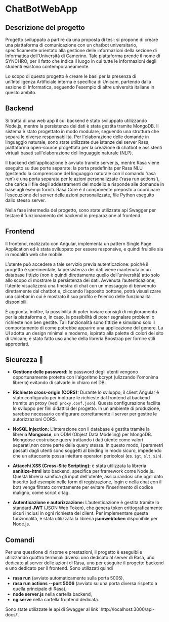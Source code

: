 # ChatBotWebApp


## Descrizione del progetto
Progetto sviluppato a partire da una proposta di tesi: si propone di creare una piattaforma di comunicazione con un chatbot universitario, specificamente orientato alla gestione delle informazioni della sezione di Informatica dell’Università di Camerino. Tale piattaforma prende il nome di SYNCHRO, per il fatto che indica il luogo in cui tutte le informazioni degli studenti esistono contemporaneamente.

Lo scopo di questo progetto è creare le basi per la presenza di un’Intelligenza Artificiale interna e specifica di Unicam, partendo dalla sezione di Informatica, seguendo l'esempio di altre università italiane in questo ambito. 

## Backend
Si tratta di una web app il cui backend è stato sviluppato utilizzando Node.js,  mentre la persistenza dei dati è stata gestita tramite MongoDB.
Il sistema è stato progettato in modo modulare, seguendo una struttura che separa le diverse responsabilità. Per l'elaborazione delle domande in linguaggio naturale, sono state utilizzate due istanze del server Rasa, piattaforma open-source progettata per la creazione di chatbot e assistenti virtuali basati sull'elaborazione del linguaggio naturale (NLP).

Il backend dell'applicazione è avviato tramite server.js, mentre Rasa viene eseguito su due porte separate: la porta predefinita per Rasa NLU (gestendo la comprensione del linguaggio naturale con il comando ‘rasa run’) e una porta separata per le azioni personalizzate (‘rasa run actions’), che carica il file degli addestramenti del modello e risponde alle domande in base agli esempi forniti. Rasa Core è il componente preposto a coordinare l’esecuzione del server delle azioni personalizzate, file Python eseguito dallo stesso server.

Nella fase intermedia del progetto, sono state utilizzate api Swagger per testare il funzionamento del backend in preparazione al frontend.


## Frontend
Il frontend, realizzato con Angular, implementa un pattern Single Page Application ed è stata sviluppato per essere responsive, e quindi fruibile sia in modalità web che mobile.

L’utente può accedere a tale servizio previa autenticazione: poiché il progetto è sperimentale, la persistenza dei dati viene mantenuta in un database fittizio (non è quindi direttamente quello dell’università) atto solo allo scopo di mostrare la persistenza dei dati.
Avvenuta l’autenticazione, l’utente visualizzerà una finestra di chat con un messaggio di benvenuto direttamente dal chatbot e, cliccando l’apposito bottone, potrà visualizzare una sidebar in cui è mostrato il suo profilo e l’elenco delle funzionalità disponibili.


È aggiunta, inoltre, la possibilità di poter inviare consigli di miglioramento per la piattaforma o, in caso, la possibilità di poter segnalare problemi o richieste non ben gestite. Tali funzionalità sono fittizie e simulano solo il comportamento di come potrebbe apparire una applicazione del genere.
La UI adotta un design minimal e moderno, ispirato alla palette di colori del sito di Unicam; è stato fatto uso anche della libreria Boostrap per fornire stili appropriati.


## Sicurezza 🔐

- **Gestione delle password:** 
  le password degli utenti vengono opportunamente protette con l'algoritmo bcrypt (ulizzando l'omonima libreria) evitando di salvarle in chiaro nel DB.

- **Richieste cross-origin (CORS):** 
   Durante lo sviluppo, il client Angular è stato configurato per inoltrare le richieste dal frontend al backend tramite un proxy (vedi `proxy.conf.json`).
   Questa configurazione facilita lo sviluppo per fini didattici del progetto. In un ambiente di produzione, sarebbe necessario configurare correttamente il server per gestire le autorizzazioni CORS.

- **NoSQL Injection:**
   L'interazione con il database è gestita tramite la libreria **Mongoose**, un ODM (Object Data Modeling) per MongoDB.
   Mongoose costruisce query trattando i dati utente come valori separati,non come parte della query stessa. In questo modo, i parametri passati dagli utenti sono soggetti al binding in modo sicuro, impedendo che un attaccante possa iniettare operatori pericolosi (es. `$gt`, `$lt`, `$in`).

- **Attacchi XSS (Cross-Site Scripting):**
è stata utilizzata la libreria **sanitize-html** lato backend, specifica per framework come Node.js. Questa libreria sanifica gli input dell'utente, assicurandosi che ogni dato inserito (ad esempio nelle form di registrazione, login e nella chat con il bot) venga filtrato correttamente per evitare l'inserimento di codice maligno, come script o tag.

- **Autenticazione e autorizzazione:**
   L’autenticazione è gestita tramite lo standard **JWT** (JSON Web Token), che genera token crittograficamente sicuri inclusi in ogni richiesta del client.
   Per implementare questa funzionalità, è stata utilizzata la libreria **jsonwebtoken** disponibile per Node.js.


## Comandi
Per una questione di risorse e prestazioni, il progetto è eseguibile utilizzando quattro terminali diversi: uno dedicato al server di Rasa, uno dedicato al server delle azioni di Rasa, uno per eseguire il progetto backend e uno dedicato per il frontend. Sono utilizzati quindi 
- **rasa run** (avviato automaticamente sulla porta 5005),
- **rasa run actions --port 5006** (avviato su una porta diversa rispetto a quella principale di Rasa),
-  **node server.js** nella cartella backend,
-  **ng serve** nella cartella frontend dedicata.

Sono state utilizzate le api di Swagger al link 'http://localhost:3000/api-docs/'.
  

